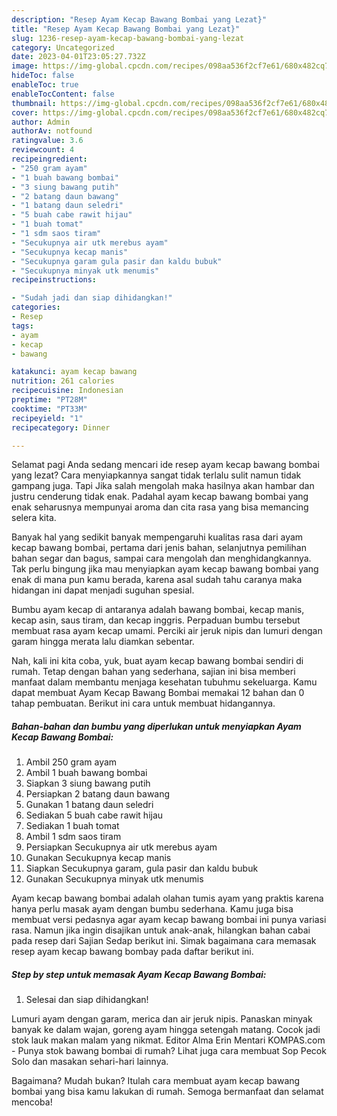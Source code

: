 ```yaml
---
description: "Resep Ayam Kecap Bawang Bombai yang Lezat}"
title: "Resep Ayam Kecap Bawang Bombai yang Lezat}"
slug: 1236-resep-ayam-kecap-bawang-bombai-yang-lezat
category: Uncategorized
date: 2023-04-01T23:05:27.732Z
image: https://img-global.cpcdn.com/recipes/098aa536f2cf7e61/680x482cq70/ayam-kecap-bawang-bombai-foto-resep-utama.jpg
hideToc: false
enableToc: true
enableTocContent: false
thumbnail: https://img-global.cpcdn.com/recipes/098aa536f2cf7e61/680x482cq70/ayam-kecap-bawang-bombai-foto-resep-utama.jpg
cover: https://img-global.cpcdn.com/recipes/098aa536f2cf7e61/680x482cq70/ayam-kecap-bawang-bombai-foto-resep-utama.jpg
author: Admin
authorAv: notfound
ratingvalue: 3.6
reviewcount: 4
recipeingredient:
- "250 gram ayam"
- "1 buah bawang bombai"
- "3 siung bawang putih"
- "2 batang daun bawang"
- "1 batang daun seledri"
- "5 buah cabe rawit hijau"
- "1 buah tomat"
- "1 sdm saos tiram"
- "Secukupnya air utk merebus ayam"
- "Secukupnya kecap manis"
- "Secukupnya garam gula pasir dan kaldu bubuk"
- "Secukupnya minyak utk menumis"
recipeinstructions:

- "Sudah jadi dan siap dihidangkan!"
categories:
- Resep
tags:
- ayam
- kecap
- bawang

katakunci: ayam kecap bawang 
nutrition: 261 calories
recipecuisine: Indonesian
preptime: "PT28M"
cooktime: "PT33M"
recipeyield: "1"
recipecategory: Dinner

---
```



Selamat pagi Anda sedang mencari ide resep ayam kecap bawang bombai yang lezat? Cara menyiapkannya sangat tidak terlalu sulit namun tidak gampang juga. Tapi Jika salah mengolah maka hasilnya akan hambar dan justru cenderung tidak enak. Padahal ayam kecap bawang bombai yang enak seharusnya mempunyai aroma dan cita rasa yang bisa memancing selera kita.


Banyak hal yang sedikit banyak mempengaruhi kualitas rasa dari ayam kecap bawang bombai, pertama dari jenis bahan, selanjutnya pemilihan bahan segar dan bagus, sampai cara mengolah dan menghidangkannya. Tak perlu bingung jika mau menyiapkan ayam kecap bawang bombai yang enak di mana pun kamu berada, karena asal sudah tahu caranya maka hidangan ini dapat menjadi suguhan spesial.

Bumbu ayam kecap di antaranya adalah bawang bombai, kecap manis, kecap asin, saus tiram, dan kecap inggris. Perpaduan bumbu tersebut membuat rasa ayam kecap umami. Perciki air jeruk nipis dan lumuri dengan garam hingga merata lalu diamkan sebentar.


Nah, kali ini kita coba, yuk, buat ayam kecap bawang bombai sendiri di rumah. Tetap dengan bahan yang sederhana, sajian ini bisa memberi manfaat dalam membantu menjaga kesehatan tubuhmu sekeluarga. Kamu dapat membuat Ayam Kecap Bawang Bombai memakai 12 bahan dan 0 tahap pembuatan. Berikut ini cara untuk membuat hidangannya.

<!--inarticleads1-->

##### Bahan-bahan dan bumbu yang diperlukan untuk menyiapkan Ayam Kecap Bawang Bombai:

1. Ambil 250 gram ayam
1. Ambil 1 buah bawang bombai
1. Siapkan 3 siung bawang putih
1. Persiapkan 2 batang daun bawang
1. Gunakan 1 batang daun seledri
1. Sediakan 5 buah cabe rawit hijau
1. Sediakan 1 buah tomat
1. Ambil 1 sdm saos tiram
1. Persiapkan Secukupnya air utk merebus ayam
1. Gunakan Secukupnya kecap manis
1. Siapkan Secukupnya garam, gula pasir dan kaldu bubuk
1. Gunakan Secukupnya minyak utk menumis


Ayam kecap bawang bombai adalah olahan tumis ayam yang praktis karena hanya perlu masak ayam dengan bumbu sederhana. Kamu juga bisa membuat versi pedasnya agar ayam kecap bawang bombai ini punya variasi rasa. Namun jika ingin disajikan untuk anak-anak, hilangkan bahan cabai pada resep dari Sajian Sedap berikut ini. Simak bagaimana cara memasak resep ayam kecap bawang bombay pada daftar berikut ini. 

<!--inarticleads2-->

##### Step by step untuk memasak Ayam Kecap Bawang Bombai:


1. Selesai dan siap dihidangkan!

Lumuri ayam dengan garam, merica dan air jeruk nipis. Panaskan minyak banyak ke dalam wajan, goreng ayam hingga setengah matang. Cocok jadi stok lauk makan malam yang nikmat. Editor Alma Erin Mentari KOMPAS.com - Punya stok bawang bombai di rumah? Lihat juga cara membuat Sop Pecok Solo dan masakan sehari-hari lainnya. 

Bagaimana? Mudah bukan? Itulah cara membuat ayam kecap bawang bombai yang bisa kamu lakukan di rumah. Semoga bermanfaat dan selamat mencoba!
